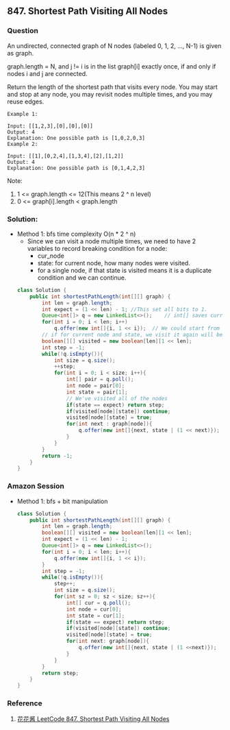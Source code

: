 ## 847. Shortest Path Visiting All Nodes

### Question
An undirected, connected graph of N nodes (labeled 0, 1, 2, ..., N-1) is given as graph.

graph.length = N, and j != i is in the list graph[i] exactly once, if and only if nodes i and j are connected.

Return the length of the shortest path that visits every node. You may start and stop at any node, you may revisit nodes multiple times, and you may reuse edges.

```
Example 1:

Input: [[1,2,3],[0],[0],[0]]
Output: 4
Explanation: One possible path is [1,0,2,0,3]
Example 2:

Input: [[1],[0,2,4],[1,3,4],[2],[1,2]]
Output: 4
Explanation: One possible path is [0,1,4,2,3]
```

Note:
1. 1 <= graph.length <= 12(This means 2 ^ n level)
2. 0 <= graph[i].length < graph.length

### Solution:
* Method 1: bfs time complexity O(n * 2 ^ n)
  * Since we can visit a node multiple times, we need to have 2 variables to record breaking condition for a node:
    * cur_node
    * state: for current node, how many nodes were visited.
    * for a single node, if that state is visited means it is a duplicate condition and we can continue.
  ```Java
  class Solution {
      public int shortestPathLength(int[][] graph) {
          int len = graph.length;
          int expect = (1 << len) - 1; //This set all bits to 1.
          Queue<int[]> q = new LinkedList<>();    // int[] saves current node, visited states
          for(int i = 0; i < len; i++)
              q.offer(new int[]{i, 1 << i});  // We could start from any points.
          // if for current node and state, we visit it again will be dulplicate, we can continue.
          boolean[][] visited = new boolean[len][1 << len];
          int step = -1;
          while(!q.isEmpty()){
              int size = q.size();
              ++step;
              for(int i = 0; i < size; i++){
                  int[] pair = q.poll();
                  int node = pair[0];
                  int state = pair[1];
                  // We've visited all of the nodes
                  if(state == expect) return step;
                  if(visited[node][state]) continue;
                  visited[node][state] = true;
                  for(int next : graph[node]){
                      q.offer(new int[]{next, state | (1 << next)});
                  }
              }
          }
          return -1;
      }
  }
  ```

### Amazon Session
* Method 1: bfs + bit manipulation
	```Java
	class Solution {
		public int shortestPathLength(int[][] graph) {
			int len = graph.length;
			boolean[][] visited = new boolean[len][1 << len];
			int expect = (1 << len) - 1;
			Queue<int[]> q = new LinkedList<>();
			for(int i = 0; i < len; i++){
				q.offer(new int[]{i, 1 << i});
			}
			int step = -1;
			while(!q.isEmpty()){
				step++;
				int size = q.size();
				for(int sz = 0; sz < size; sz++){
					int[] cur = q.poll();
					int node = cur[0];
					int state = cur[1];
					if(state == expect) return step;
					if(visited[node][state]) continue;
					visited[node][state] = true;
					for(int next: graph[node]){                    
						q.offer(new int[]{next, state | (1 <<next)});
					}
				}
			}
			return step;
		}
	}
	```
	
### Reference
1. [花花酱 LeetCode 847. Shortest Path Visiting All Nodes](http://zxi.mytechroad.com/blog/graph/leetcode-847-shortest-path-visiting-all-nodes/)
